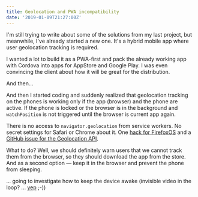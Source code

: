 ```yaml
---
title: Geolocation and PWA incompatibility
date: '2019-01-09T21:27:00Z'
---
```


I'm still trying to write about some of the solutions from my last project, but meanwhile, I've already started a new one. It's a hybrid mobile app where user geolocation tracking is required. 

I wanted a lot to build it as a PWA-first and pack the already working app with Cordova into apps for AppStore and Google Play. I was even convincing the client about how it will be great for the distribution. 

And then... 

And then I started coding and suddenly realized that geolocation tracking on the phones is working only if the app (browser) and the phone are active. If the phone is locked or the browser is in the background and `watchPosition` is not triggered until the browser is current app again. 

There is no access to `navigator.geolocation` from service workers. No secret settings for Safari or Chrome about it. One [hack for FirefoxOS](https://developer.mozilla.org/en-US/docs/Archive/B2G_OS/API/Wake_Lock_API/Keeping_the_geolocation_on_when_the_application_is_invisible) and a [GitHub issue for the Geolocation API](https://github.com/w3c/geolocation-api/issues/13). 

What to do? Well, we should definitely warn users that we cannot track them from the browser, so they should download the app from the store. And as a second option — keep it in the browser and prevent the phone from sleeping. 

... going to investigate how to keep the device awake (invisible video in the loop? ... [yep](https://github.com/richtr/NoSleep.js) ;-))